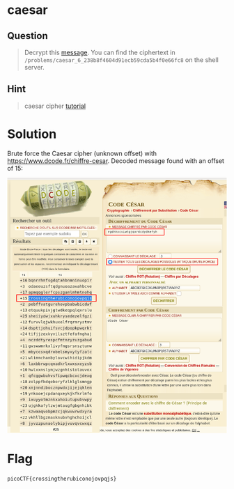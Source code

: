 # caesar
## Question
>Decrypt this [message](files/ciphertext). You can find the ciphertext in `/problems/caesar_6_238b8f4604d91ecb59cda5b4f0e66fc8` on the shell server.

## Hint
>caesar cipher [tutorial](https://learncryptography.com/classical-encryption/caesar-cipher)

# Solution
Brute force the Caesar cipher (unknown offset) with https://www.dcode.fr/chiffre-cesar. Decoded message found with an offset of 15:

!["flag"](files/flag.png "flag")

# Flag
`picoCTF{crossingtherubiconojovpqjs}`

